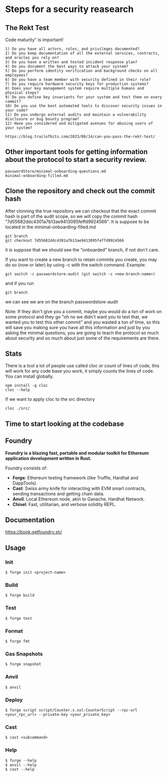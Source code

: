# Steps for a security reasearch

## The Rekt Test

Code maturity” is important!

```
1) Do you have all actors, roles, and privileges documented?
2) Do you keep documentation of all the external services, contracts, and oracles you rely on?
3) Do you have a written and tested incident response plan?
4) Do you document the best ways to attack your system?
5) Do you perform identity verification and background checks on all employees?
6) Do you have a team member with security defined in their role?
7) Do you require hardware security keys for production systems?
8) Does your key management system require multiple humans and physical steps?
9) Do you define key invariants for your system and test them on every commit?
10) Do you use the best automated tools to discover security issues in your code?
11) Do you undergo external audits and maintain a vulnerability disclosure or bug bounty program?
12) Have you considered and mitigated avenues for abusing users of your system?

https://blog.trailofbits.com/2023/08/14/can-you-pass-the-rekt-test/
```

## Other important tools for getting information about the protocol to start a security review.
```
passwordStore/minimal-onboarding-questions.md
minimal-onboarding-filled.md
```

## Clone the repository and check out the commit hash

After clonning the true repository we can checkout that the exact commit hash is part of the audit scope, so we will copy the commit hash "7d55682ddc4301a7b13ae9413095feffd9924566". It is suppose to be located in the minimal-onboarding-filled.md 
```shell
git branch
git checkout 7d55682ddc4301a7b13ae9413095feffd9924566
```

it is suppose that we should see the "onboarded" branch, if not don't care.

If you want to create a new branch to retain commits you create, you may
do so (now or later) by using -c with the switch command. Example:

```shell
git switch -c passwordstore-audit (git switch -c <new-branch-name>)
```

and if you run
```shell
git branch
```

we can see we are on the branch passwordstore-audit

Note: If they don't give you a commit, maybe you would do a ton of work on some protocol and they go "oh no we didn't want you to test that, we wanted you to test this other commit" and you wasted a ton of time, so this will save you making sure you have all this information and just by you asking the minimal questions, you are going to teach the protocol so much about security and so much about just some of the requirements are there.

## Stats

There is a tool a lot of people use called cloc or count of lines of code, this will work for any code base you work, it simply counts the lines of code. You can install globally.

```shell
npm install -g cloc
cloc --help
```

If we want to apply cloc to the src directory

```shell
cloc ./src/
```



## Time to start looking at the codebase





## Foundry

**Foundry is a blazing fast, portable and modular toolkit for Ethereum application development written in Rust.**

Foundry consists of:

-   **Forge**: Ethereum testing framework (like Truffle, Hardhat and DappTools).
-   **Cast**: Swiss army knife for interacting with EVM smart contracts, sending transactions and getting chain data.
-   **Anvil**: Local Ethereum node, akin to Ganache, Hardhat Network.
-   **Chisel**: Fast, utilitarian, and verbose solidity REPL.

## Documentation

https://book.getfoundry.sh/

## Usage

### Init
```shell
$ forge init <project-name>
```

### Build

```shell
$ forge build
```

### Test

```shell
$ forge test
```

### Format

```shell
$ forge fmt
```

### Gas Snapshots

```shell
$ forge snapshot
```

### Anvil

```shell
$ anvil
```

### Deploy

```shell
$ forge script script/Counter.s.sol:CounterScript --rpc-url <your_rpc_url> --private-key <your_private_key>
```

### Cast

```shell
$ cast <subcommand>
```

### Help

```shell
$ forge --help
$ anvil --help
$ cast --help
```
